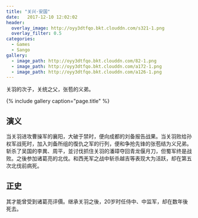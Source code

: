 ```yaml
---
title: "关兴·安国"
date:   2017-12-10 12:02:02
header:
  overlay_image: http://oyy3dtfqo.bkt.clouddn.com/s321-1.png
  overlay_filter: 0.5
categories:
  - Games
  - Sango
gallery:
  - image_path: http://oyy3dtfqo.bkt.clouddn.com/82-1.png
  - image_path: http://oyy3dtfqo.bkt.clouddn.com/a172-1.png
  - image_path: http://oyy3dtfqo.bkt.clouddn.com/a126-1.png
---
```


关羽的次子，关统之父，张苞的义弟。

{% include gallery caption="page.title" %}

## 演义

当关羽进攻曹操军的襄阳，大破于禁时，便向成都的刘备报告战果。当关羽败给孙权军战死时，加入刘备所组的復仇之军的行列，便和争抢先锋的张苞结为义兄弟。斩杀了吴国的李異、周平，並讨伐抓住关羽的潘璋夺回青龙偃月刀，但蜀军终是战败。之後参加诸葛亮的北伐。和西羌军之战中斩杀越吉等表现大为活跃，却在第五次北伐前病死。

## 正史

其才能曾受到诸葛亮评價。继承关羽之後，20岁时任侍中、中监军，却在数年後死去。